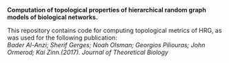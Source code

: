 <b>Computation of topological properties of hierarchical random graph models of biological networks.</b>

This repository contains code for computing topological metrics of HRG, as was used for the following publication:<br>
<i>Bader Al-Anzi; Sherif Gerges; Noah Olsman; Georgios Piliouras; John Ormerod; Kai Zinn.(2017). Journal of Theoretical Biology</i> <br>


